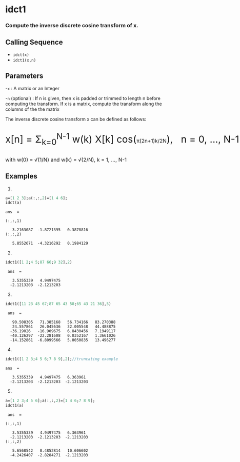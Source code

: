 # idct1
### Compute the inverse discrete cosine transform of x.
## Calling Sequence
- `idct(x)`
- `idct1(x,n)`
## Parameters
-`x` : A matrix or an Integer

-`n` (optional) : If n is given, then x is padded or trimmed to length n before computing the transform. 
If x is a matrix, compute the transform along the columns of the the matrix

The inverse discrete cosine transform x can be defined as follows:


<p style="white-space: nowrap; font-size: 30px;">
    x[n] = Σ<sub>k=0</sub><sup>N-1</sup> w(k) X[k] cos(<span style="font-size: 16px;">π(2n+1)k/2N</span>), &nbsp; n = 0, ..., N-1
</p>
<p style="font-size: 16px;">with w(0) = √(1/N) and w(k) = √(2/N), k = 1, ..., N-1</p>

##  Examples
1.
```scilab
a=[1 2 3];a(:,:,2)=[1 4 6];
idct(a)
```
```output
ans  =

(:,:,1)

   3.2163087  -1.8721395   0.3878816
(:,:,2)

   5.8552671  -4.3216292   0.1984129
```
2.
```scilab
idct1([1 2;4 5;87 66;9 32],2)
```
```output
 ans  =

   3.5355339   4.9497475
  -2.1213203  -2.1213203
```
3.
```scilab
idct1([11 23 45 67;87 65 43 58;65 43 21 36],5)
```
```output
 ans  =

   90.508305   71.385168   56.734166   83.270388
   24.557861   26.045636   32.005548   44.488875
  -36.19026   -16.909675   6.8430456   7.1949117
  -40.126297  -22.281608   0.0352167   1.3661026
  -14.152861  -6.8099566   5.0050835   13.496277
```
4.
```scilab
idct1([1 2 3;4 5 6;7 8 9],2);//truncating example
```
```output
ans  =

   3.5355339   4.9497475   6.363961 
  -2.1213203  -2.1213203  -2.1213203
```
5.
```scilab
a=[1 2 3;4 5 6];a(:,:,2)=[1 4 6;7 8 9];
idct1(a)
```
```output
 ans  =

(:,:,1)

   3.5355339   4.9497475   6.363961 
  -2.1213203  -2.1213203  -2.1213203
(:,:,2)

   5.6568542   8.4852814   10.606602
  -4.2426407  -2.8284271  -2.1213203
```